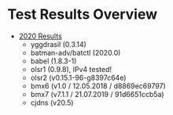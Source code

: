 # Test Results Overview

* [2020 Results](2020/README.md)
  * yggdrasil (0.3.14)
  * batman-adv/batctl (2020.0)
  * babel (1.8.3-1)
  * olsr1 (0.9.8), IPv4 tested!
  * olsr2 (v0.15.1-96-g8397c64e)
  * bmx6 (v1.0 / 12.05.2018 / d8869ec69797)
  * bmx7 (v7.1.1 / 21.07.2019 / 91d6651ccb5a)
  * cjdns (v20.5)
